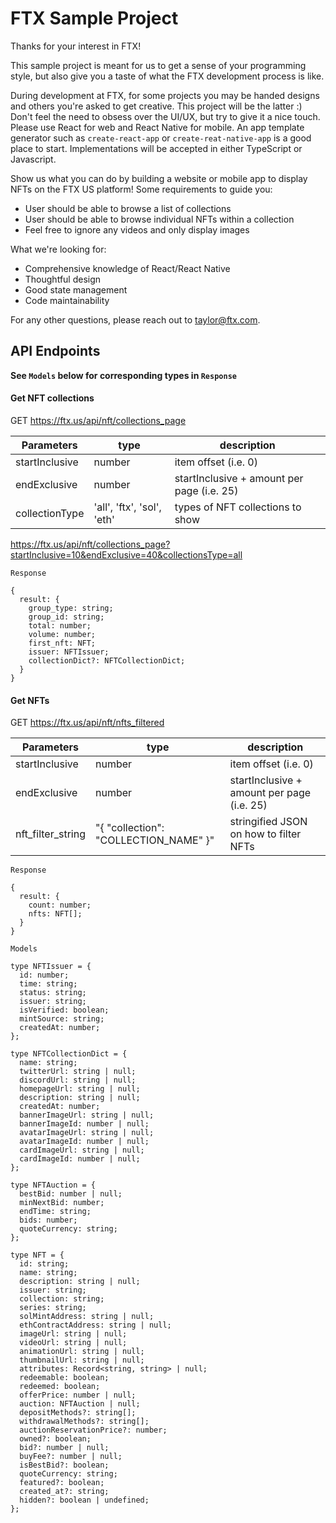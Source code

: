 # FTX Sample Project

Thanks for your interest in FTX!

This sample project is meant for us to get a sense of your programming style, but also give you a taste of what the FTX development process is like.

During development at FTX, for some projects you may be handed designs and others you're asked to get creative. This project will be the latter :)
Don't feel the need to obsess over the UI/UX, but try to give it a nice touch. Please use React for web and React Native for mobile. An app template generator
such as `create-react-app` or `create-reat-native-app` is a good place to start. Implementations will be accepted in either TypeScript or Javascript.

Show us what you can do by building a website or mobile app to display NFTs on the FTX US platform! Some requirements to guide you:
- User should be able to browse a list of collections
- User should be able to browse individual NFTs within a collection
- Feel free to ignore any videos and only display images

What we're looking for:

- Comprehensive knowledge of React/React Native
- Thoughtful design
- Good state management
- Code maintainability

For any other questions, please reach out to taylor@ftx.com.

## API Endpoints


**See `Models` below for corresponding types in `Response`**

#### Get NFT collections

GET https://ftx.us/api/nft/collections_page

| Parameters |         type      |      description  |
| ---------- | ----------------- | ----------------- |
| startInclusive   | number |          item offset (i.e. 0)         |
| endExclusive      | number            | startInclusive + amount per page (i.e. 25) |
| collectionType      | 'all', 'ftx', 'sol', 'eth'    | types of NFT collections to show |

https://ftx.us/api/nft/collections_page?startInclusive=10&endExclusive=40&collectionsType=all 

`Response`
```
{
  result: {
    group_type: string;
    group_id: string;
    total: number;
    volume: number;
    first_nft: NFT;
    issuer: NFTIssuer;
    collectionDict?: NFTCollectionDict;
  }
}
```

#### Get NFTs
GET https://ftx.us/api/nft/nfts_filtered

| Parameters |       type        |      description  |
| ---------- | ----------------- | ----------------- |
| startInclusive   | number |          item offset (i.e. 0)         |
| endExclusive      | number            | startInclusive + amount per page (i.e. 25) |
| nft_filter_string      | "{ "collection": "COLLECTION_NAME" }"    | stringified JSON on how to filter NFTs |

`Response`
```
{
  result: {
    count: number;
    nfts: NFT[];
  }
}
```````

`Models`

```
type NFTIssuer = {
  id: number;
  time: string;
  status: string;
  issuer: string;
  isVerified: boolean;
  mintSource: string;
  createdAt: number;
};

type NFTCollectionDict = {
  name: string;
  twitterUrl: string | null;
  discordUrl: string | null;
  homepageUrl: string | null;
  description: string | null;
  createdAt: number;
  bannerImageUrl: string | null;
  bannerImageId: number | null;
  avatarImageUrl: string | null;
  avatarImageId: number | null;
  cardImageUrl: string | null;
  cardImageId: number | null;
};

type NFTAuction = {
  bestBid: number | null;
  minNextBid: number;
  endTime: string;
  bids: number;
  quoteCurrency: string;
};

type NFT = {
  id: string;
  name: string;
  description: string | null;
  issuer: string;
  collection: string;
  series: string;
  solMintAddress: string | null;
  ethContractAddress: string | null;
  imageUrl: string | null;
  videoUrl: string | null;
  animationUrl: string | null;
  thumbnailUrl: string | null;
  attributes: Record<string, string> | null;
  redeemable: boolean;
  redeemed: boolean;
  offerPrice: number | null;
  auction: NFTAuction | null;
  depositMethods?: string[];
  withdrawalMethods?: string[];
  auctionReservationPrice?: number;
  owned?: boolean;
  bid?: number | null;
  buyFee?: number | null;
  isBestBid?: boolean;
  quoteCurrency: string;
  featured?: boolean;
  created_at?: string;
  hidden?: boolean | undefined;
};
```